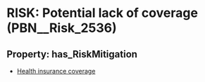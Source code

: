 # RISK: __Potential lack of coverage__ (PBN__Risk_2536)

## Property: has_RiskMitigation

* [Health insurance coverage](PBN__Mitigation_337)

